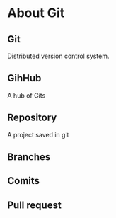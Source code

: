 # About Git

## Git

Distributed version control system.

## GihHub

A hub of Gits

## Repository

A project saved in git

## Branches

## Comits

## Pull request
